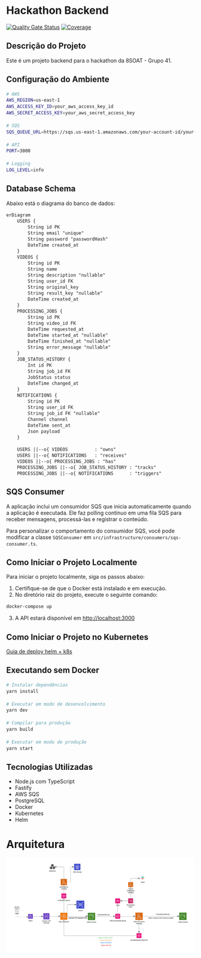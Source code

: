 # Hackathon Backend

[![Quality Gate Status](https://sonarcloud.io/api/project_badges/measure?project=8SOAT-GRUPO-41_hackathon-backend&metric=alert_status)](https://sonarcloud.io/summary/new_code?id=8SOAT-GRUPO-41_hackathon-backend)
[![Coverage](https://sonarcloud.io/api/project_badges/measure?project=8SOAT-GRUPO-41_hackathon-backend&metric=coverage)](https://sonarcloud.io/summary/new_code?id=8SOAT-GRUPO-41_hackathon-backend)

## Descrição do Projeto

Este é um projeto backend para o hackathon da 8SOAT - Grupo 41.

## Configuração do Ambiente


```bash
# AWS
AWS_REGION=us-east-1
AWS_ACCESS_KEY_ID=your_aws_access_key_id
AWS_SECRET_ACCESS_KEY=your_aws_secret_access_key

# SQS
SQS_QUEUE_URL=https://sqs.us-east-1.amazonaws.com/your-account-id/your-queue-name

# API
PORT=3000

# Logging
LOG_LEVEL=info
```

## Database Schema

Abaixo está o diagrama do banco de dados:

```mermaid
erDiagram
    USERS {
        String id PK
        String email "unique"
        String password "passwordHash"
        DateTime created_at
    }
    VIDEOS {
        String id PK
        String name
        String description "nullable"
        String user_id FK
        String original_key
        String result_key "nullable"
        DateTime created_at
    }
    PROCESSING_JOBS {
        String id PK
        String video_id FK
        DateTime requested_at
        DateTime started_at "nullable"
        DateTime finished_at "nullable"
        String error_message "nullable"
    }
    JOB_STATUS_HISTORY {
        Int id PK
        String job_id FK
        JobStatus status
        DateTime changed_at
    }
    NOTIFICATIONS {
        String id PK
        String user_id FK
        String job_id FK "nullable"
        Channel channel
        DateTime sent_at
        Json payload
    }

    USERS ||--o{ VIDEOS          : "owns"
    USERS ||--o{ NOTIFICATIONS   : "receives"
    VIDEOS ||--o{ PROCESSING_JOBS : "has"
    PROCESSING_JOBS ||--o{ JOB_STATUS_HISTORY : "tracks"
    PROCESSING_JOBS ||--o{ NOTIFICATIONS      : "triggers"
```

## SQS Consumer

A aplicação inclui um consumidor SQS que inicia automaticamente quando a aplicação é executada. Ele faz polling contínuo em uma fila SQS para receber mensagens, processá-las e registrar o conteúdo.

Para personalizar o comportamento do consumidor SQS, você pode modificar a classe `SQSConsumer` em `src/infrastructure/consumers/sqs-consumer.ts`.

## Como Iniciar o Projeto Localmente

Para iniciar o projeto localmente, siga os passos abaixo:

1. Certifique-se de que o Docker está instalado e em execução.
2. No diretório raiz do projeto, execute o seguinte comando:

```bash
docker-compose up
```

3. A API estará disponível em [http://localhost:3000](http://localhost:3000)

## Como Iniciar o Projeto no Kubernetes

[Guia de deploy helm + k8s](k8s/README.md)

## Executando sem Docker

```bash
# Instalar dependências
yarn install

# Executar em modo de desenvolvimento
yarn dev

# Compilar para produção
yarn build

# Executar em modo de produção
yarn start
```

## Tecnologias Utilizadas

- Node.js com TypeScript
- Fastify
- AWS SQS
- PostgreSQL
- Docker
- Kubernetes
- Helm 

# Arquitetura

![Arquitetura](./docs/architecture-hackathon.png)